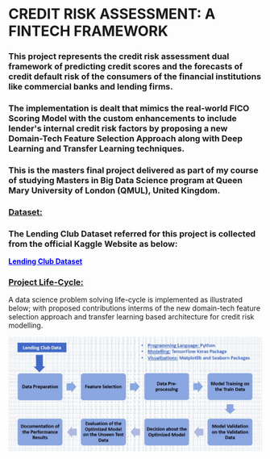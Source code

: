 <h1>CREDIT RISK ASSESSMENT: A FINTECH FRAMEWORK</h1>

<h3>This project represents the credit risk assessment dual framework of predicting credit scores and the forecasts of credit default risk of the consumers of the financial institutions like commercial banks and lending firms.</h3>

<h3>The implementation is dealt that mimics the real-world FICO Scoring Model with the custom enhancements to include lender's internal credit risk factors by proposing a new Domain-Tech Feature Selection Approach along with Deep Learning and Transfer Learning techniques.</h3>

<h3>This is the masters final project delivered as part of my course of studying Masters in Big Data Science program at Queen Mary University of London (QMUL), United Kingdom.</h3>

<h3><u>Dataset:</u></h3>
<h3>The Lending Club Dataset referred for this project is collected from the official Kaggle Website as below:</h3>
<a href="https://www.kaggle.com/ethon0426/lending-club-20072020q1" style="color: blue"><b><u>Lending Club Dataset</u></b></a>
  
<h3><u>Project Life-Cycle:</u></h3>
A data science problem solving life-cycle is implemented as illustrated below; with proposed contributions interms of the new domain-tech feature selection approach and transfer learning based architecture for credit risk modelling.

![](images/Project_Life-Cycle.jpg)
